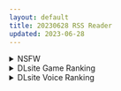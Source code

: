 ```yaml
---
layout: default
title: 20230628 RSS Reader
updated: 2023-06-28
---
```


<details class='content-parent'>
<summary>
NSFW
</summary>
<details class='content-child'>
<summary>
<span class='rss-title'> [大鸟可不敢乱转汉化] [あるぷ] ルーティーン2 (COMIC BAVEL 2023年8月号) [DL版] </span> <a class='rss-link' href='https://gmgard.com/gm122848' target='_blank'>&nbsp;</a>
<div class='rss-published'> 🕛 20230627 08:06:24</div>
</summary>
<img src="https://static.gmgard.us/Images/upload/18999272333485265.jpg" /><br /><p>打炮就打炮 怎么还打出感情来了 能不能专业点？</p>
</details>
<details class='content-child'>
<summary>
<span class='rss-title'> [官方繁中] [天気輪 (甘露アメ)] オナホ堕ちした機械天使様と僕の夏休み </span> <a class='rss-link' href='https://gmgard.com/gm122847' target='_blank'>&nbsp;</a>
<div class='rss-published'> 🕛 20230627 07:23:16</div>
</summary>
<img src="https://static.gmgard.us/Images/upload/3406272323160147.jpg" /><br /><p>这是一个战斗、生育全靠天使的故事。</p>
</details>
<details class='content-child'>
<summary>
<span class='rss-title'> [P站ID=3000591][hajika] 图包合集 截止至 23.06.12[6.6G] </span> <a class='rss-link' href='https://gmgard.com/gm122844' target='_blank'>&nbsp;</a>
<div class='rss-published'> 🕛 20230627 06:44:03</div>
</summary>
<img src="https://static.gmgard.us/Images/upload/15296271057062683.jpg" /><br /><p>目录</p>
</details>
<details class='content-child'>
<summary>
<span class='rss-title'> [前島龍]メスに生まれたお前が悪い!! </span> <a class='rss-link' href='https://www.hacg.sbs/wp/96689.html' target='_blank'>&nbsp;</a>
<div class='rss-published'> 🕛 20230627 05:52:20</div>
</summary>
女生在街上随便抓住一个男的说他性骚扰。 由于经常性的这样操作，结局终于实现了女生 &#8230; <a href="https://www.hacg.sbs/wp/96689.html">继续阅读 <span class="meta-nav">&#8594;</span></a>
</details>
<details class='content-child'>
<summary>
<span class='rss-title'> 【新汉化作品】[自购][Key] Loopers 汉化硬盘版[官方中日英文][2.72G][BDOD] </span> <a class='rss-link' href='https://www.south-plus.net/read.php?tid=1867108' target='_blank'>&nbsp;</a>
<div class='rss-published'> 🕛 20230627 04:39:25</div>
</summary>
<img src='https://img.imoutomoe.net/\images/2021/07/29/d0145b321334c000312a2a6cd5301a1c.jpg'/>
<img src='https://cdn.cloudflare.steamstatic.com/steam/apps/1811500/header.jpg?t=1687840271'/>
LOOPERS 初回限定版 （このタイトルの関連商品）
ブランド：    Key（このブラン ..
</details>
<details class='content-child'>
<summary>
<span class='rss-title'> [无修正][未知字幕组][KISS]カスタム隷奴 ~小夜子の章~ </span> <a class='rss-link' href='https://gmgard.com/gm122846' target='_blank'>&nbsp;</a>
<div class='rss-published'> 🕛 20230627 04:06:14</div>
</summary>
<img src="https://iili.io/HPDvmHG.gif" /><br /><p>把议员的女儿调教成自己的奴隶 然后献给自己的上级 &nbsp;</p>
</details>
<details class='content-child'>
<summary>
<span class='rss-title'> [自扫] (C100) [Aqua Pot (初雲丹いくら)] 小悪魔Rabbit (アズールレーン) [ZIP] </span> <a class='rss-link' href='https://gmgard.com/gm122845' target='_blank'>&nbsp;</a>
<div class='rss-published'> 🕛 20230627 03:17:42</div>
</summary>
<img src="https://static.gmgard.us/Images/upload/41490271917420937.jpg" /><br /><p>虽然我从没玩过碧蓝航线，但是这并不影响我认识游戏里的每一艘船，这就是R18二创给我带来的自信 。</p>
</details>

</details>
<details class='content-parent'>
<summary>
DLsite Game Ranking
</summary>
<details class='content-child'>
<summary>
<span class='rss-title'> セイントギアフォース [メタモルフォーゼ] </span> <a class='rss-link' href='https://www.dlsite.com/maniax/work/=/product_id/RJ01002988.html' target='_blank'>&nbsp;</a>
<div class='rss-published'> 🕛 20230628 01:06:19</div>
</summary>
<img src ="http://img.dlsite.jp/modpub/images2/work/doujin/RJ01003000/RJ01002988_img_main.jpg"/><br/>闘中にセクハラされて犯される!戦闘エロ特化RPG!!
</details>
<details class='content-child'>
<summary>
<span class='rss-title'> 護身術道場 秘密のNTRレッスン [WAKUWAKU] </span> <a class='rss-link' href='https://www.dlsite.com/maniax/work/=/product_id/RJ01053661.html' target='_blank'>&nbsp;</a>
<div class='rss-published'> 🕛 20230628 01:06:19</div>
</summary>
<img src ="http://img.dlsite.jp/modpub/images2/work/doujin/RJ01054000/RJ01053661_img_main.jpg"/><br/>これはシミュレーション系のエロゲーで、ユーモアな要素が盛り込まれています。
</details>
<details class='content-child'>
<summary>
<span class='rss-title'> Handyman Legend ハンディマン・レジェンド [超真剣Studio] </span> <a class='rss-link' href='https://www.dlsite.com/maniax/work/=/product_id/RJ01036146.html' target='_blank'>&nbsp;</a>
<div class='rss-published'> 🕛 20230628 01:06:19</div>
</summary>
<img src ="http://img.dlsite.jp/modpub/images2/work/doujin/RJ01037000/RJ01036146_img_main.jpg"/><br/>君はスマートフォンアプリで案件を受注しているハンディマンです。 お客様の家にある様々な問題を解決し、時には他の問題も「解決」してあげる...
</details>
<details class='content-child'>
<summary>
<span class='rss-title'> 満車率300% 弐:Append.1 保母さん連結ぱっち [ベルゼブブ] </span> <a class='rss-link' href='https://www.dlsite.com/maniax/work/=/product_id/RJ01026164.html' target='_blank'>&nbsp;</a>
<div class='rss-published'> 🕛 20230628 01:06:19</div>
</summary>
<img src ="http://img.dlsite.jp/modpub/images2/work/doujin/RJ01027000/RJ01026164_img_main.jpg"/><br/>満車率300%弐のアップグレードデータです。
</details>
<details class='content-child'>
<summary>
<span class='rss-title'> Drain Mansion [Kredyn] </span> <a class='rss-link' href='https://www.dlsite.com/maniax/work/=/product_id/RJ01045937.html' target='_blank'>&nbsp;</a>
<div class='rss-published'> 🕛 20230628 01:06:19</div>
</summary>
<img src ="http://img.dlsite.jp/modpub/images2/work/doujin/RJ01046000/RJ01045937_img_main.jpg"/><br/>目を覚ますと見知らぬ屋敷の中にいた。記憶があいまいでどうやってここに入ったのか記憶にない。目的は屋敷から脱出し、家まで無事に帰ることだ。だが屋敷から逃がさぬ為の罠と屋敷に住まう淫魔たちが邪魔をする。無事に逃げられるか?それとも肉の快楽に負けてしまうのか?
</details>
<details class='content-child'>
<summary>
<span class='rss-title'> ネジ込みシミュレーターVol5 -巨乳のヤギ娘ちゃんを宙吊りにしておっぱいばるんばるんさせながらめちゃくちゃセックスするお触りゲーム-【性器拡張・ガチセックス】 [やぶから堂] </span> <a class='rss-link' href='https://www.dlsite.com/maniax/work/=/product_id/RJ404239.html' target='_blank'>&nbsp;</a>
<div class='rss-published'> 🕛 20230628 01:06:19</div>
</summary>
<img src ="http://img.dlsite.jp/modpub/images2/work/doujin/RJ405000/RJ404239_img_main.jpg"/><br/>Live2Dでぬるぬる動く巨乳のヤギ娘ちゃんを宙吊りにしてバックからガンガン突き上げるオナホシミュレーター。マウス操作と完全連動!挿入にあわせておっぱいがばるんばるん動きます! 多彩なパーツ切り替えや人体改造設定によりお好みの姿でずぽずぽ可能。搾乳、性器拡張、性器ピアス、オナホ化、時間停止など特殊性癖を満たすシチュエーションを満載。
</details>
<details class='content-child'>
<summary>
<span class='rss-title'> 満車率300% 弐 [ベルゼブブ] </span> <a class='rss-link' href='https://www.dlsite.com/maniax/work/=/product_id/RJ01021115.html' target='_blank'>&nbsp;</a>
<div class='rss-published'> 🕛 20230628 01:06:19</div>
</summary>
<img src ="http://img.dlsite.jp/modpub/images2/work/doujin/RJ01022000/RJ01021115_img_main.jpg"/><br/>満車率300%の楽園へ再びようこそ
</details>
<details class='content-child'>
<summary>
<span class='rss-title'> カリンズ・プリズン ジムトレーナーDLC [Remtairy (レムテイリー)] </span> <a class='rss-link' href='https://www.dlsite.com/maniax/work/=/product_id/RJ01063435.html' target='_blank'>&nbsp;</a>
<div class='rss-published'> 🕛 20230628 01:06:19</div>
</summary>
<img src ="http://img.dlsite.jp/modpub/images2/work/doujin/RJ01064000/RJ01063435_img_main.jpg"/><br/>カリンがジムのトレーナーとして囚人たちをもてあそぶミニゲーム。ボーナス特典としてバトルスキルに新規ボイスを同梱!
</details>
<details class='content-child'>
<summary>
<span class='rss-title'> ニセモノ聖女の邪教討伐 [WhitePeach] </span> <a class='rss-link' href='https://www.dlsite.com/maniax/work/=/product_id/RJ358346.html' target='_blank'>&nbsp;</a>
<div class='rss-published'> 🕛 20230628 01:06:19</div>
</summary>
<img src ="http://img.dlsite.jp/modpub/images2/work/doujin/RJ359000/RJ358346_img_main.jpg"/><br/>異世界に召喚された不良少女が聖女となって邪教を討伐する!?
</details>
<details class='content-child'>
<summary>
<span class='rss-title'> NTRaholic(チホネトラレケイカク) [Ntraholic] </span> <a class='rss-link' href='https://www.dlsite.com/maniax/work/=/product_id/RJ384983.html' target='_blank'>&nbsp;</a>
<div class='rss-published'> 🕛 20230628 01:06:19</div>
</summary>
<img src ="http://img.dlsite.jp/modpub/images2/work/doujin/RJ385000/RJ384983_img_main.jpg"/><br/>生活に困っていた夫婦の二人は“あなた”のマンションに引っ越してきた。妻の方はすごくセクシーな身体付きがして、“あなた”は美しい妻の千穂を狙い、安い家賃で部屋を提供してあげた。人妻の攻略が好みの“あなた”は魂を賭け金として、悪魔と賭けをした。賭けによって、“あなた”は悪魔の力を手に入れた。清らかな千穂、その天使のような顔の下には、一体どんな物が潜んでいるのでしょうか。
</details>

</details>
<details class='content-parent'>
<summary>
DLsite Voice Ranking
</summary>
<details class='content-child'>
<summary>
<span class='rss-title'> 亲爱小○症候群 ~我的魅魔姐姐会在被褥里为我做任何事~ [青春×フェティシズム] </span> <a class='rss-link' href='https://www.dlsite.com/maniax/work/=/product_id/RJ01068246.html' target='_blank'>&nbsp;</a>
<div class='rss-published'> 🕛 20230628 01:06:20</div>
</summary>
<img src ="http://img.dlsite.jp/modpub/images2/work/doujin/RJ01069000/RJ01068246_img_main.jpg"/><br/>「姐姐今天早上也来照顾你了......」 最喜欢的青梅竹马变成了姐姐,并且其实是魅魔! ? 让平常很成熟,到了你身边就会控制不住发情的姐姐来好好~的照顾你吧♪
</details>
<details class='content-child'>
<summary>
<span class='rss-title'> 【低音オホ声】ズボラな褐色エルフ♀とイチャらぶ交尾しまくる日常。 [桃色みんと] </span> <a class='rss-link' href='https://www.dlsite.com/maniax/work/=/product_id/RJ01065724.html' target='_blank'>&nbsp;</a>
<div class='rss-published'> 🕛 20230628 01:06:20</div>
</summary>
<img src ="http://img.dlsite.jp/modpub/images2/work/doujin/RJ01066000/RJ01065724_img_main.jpg"/><br/>【ちょっと俺を好き過ぎる褐色エルフとの同棲性活】ある日の残業帰り、褐色エルフがそこに文字通り”落ちて”いた。「いいよ…?俺とまんこしたいんだろ?」暗く冷たい部屋に宿る温もり。下品でズボラな褐色エルフ♀との同居生活が、いま始まる…。
</details>
<details class='content-child'>
<summary>
<span class='rss-title'> LV99→LV0 王女様に全てを奪われた勇者 [Cream Pan] </span> <a class='rss-link' href='https://www.dlsite.com/maniax/work/=/product_id/RJ01034675.html' target='_blank'>&nbsp;</a>
<div class='rss-published'> 🕛 20230628 01:06:20</div>
</summary>
<img src ="http://img.dlsite.jp/modpub/images2/work/doujin/RJ01035000/RJ01034675_img_main.jpg"/><br/>待っているのが破滅だと知りながら、なすすべもなく、 レベル、尊厳、誇り、すべてを失っていく… とても理不尽な黒い物語。悪い女性にいじめられたり、弄ばれたりするのが好きな方にオススメです。
</details>
<details class='content-child'>
<summary>
<span class='rss-title'> 【KU100/下流嬌喘】我是女強人女友的性慾處理寵物【中文音聲】 [Bedtime Story 被談聲聆] </span> <a class='rss-link' href='https://www.dlsite.com/maniax/work/=/product_id/RJ01058285.html' target='_blank'>&nbsp;</a>
<div class='rss-published'> 🕛 20230628 01:06:20</div>
</summary>
<img src ="http://img.dlsite.jp/modpub/images2/work/doujin/RJ01059000/RJ01058285_img_main.jpg"/><br/>你的女友玥瀅是個工作能力高強的女強人。這天,玥瀅回到家時不太開心的樣子,然而就在你打算詢問發生什麼事時,玥瀅便強硬地吻了上來,說了句: 「到床上去,我要幹你。」
</details>
<details class='content-child'>
<summary>
<span class='rss-title'> 讓同居人塔芭絲可溺愛你一番 [Mirolive] </span> <a class='rss-link' href='https://www.dlsite.com/maniax/work/=/product_id/RJ01047019.html' target='_blank'>&nbsp;</a>
<div class='rss-published'> 🕛 20230628 01:06:20</div>
</summary>
<img src ="http://img.dlsite.jp/modpub/images2/work/doujin/RJ01048000/RJ01047019_img_main.jpg"/><br/>明明與TAKO同居了,卻因為工作時間錯開不能好好貼貼。某天TAKO見你回家疲憊的的模樣,終於決定把工作排開,空出時間好好寵你一番。
</details>
<details class='content-child'>
<summary>
<span class='rss-title'> 【簡体字版】義理あね。 [つばめいと] </span> <a class='rss-link' href='https://www.dlsite.com/maniax/work/=/product_id/RJ01066223.html' target='_blank'>&nbsp;</a>
<div class='rss-published'> 🕛 20230628 01:06:20</div>
</summary>
<img src ="http://img.dlsite.jp/modpub/images2/work/doujin/RJ01067000/RJ01066223_img_main.jpg"/><br/>親の再婚でできた義理のお姉ちゃんにオナニーを見られてしまった日から…えっちな事をされて、可愛がられて…普段は優しいのにえっちの時は強引な【せいなお義姉ちゃん】に童貞を奪われてしまいます。両親が居るのにお風呂でもトイレでも部屋でも…そして両親の帰りが遅い日にはリビングでも。逆転一切なしのガン攻めで手コキ、フェラ、乳首攻め、耳舐め、足コキ、焦らされて辱められて、お仕置きされて…
</details>
<details class='content-child'>
<summary>
<span class='rss-title'> 【寸止調教】學姊陪你玩玩具!【中文音聲】 [Bedtime Story 被談聲聆] </span> <a class='rss-link' href='https://www.dlsite.com/maniax/work/=/product_id/RJ01066265.html' target='_blank'>&nbsp;</a>
<div class='rss-published'> 🕛 20230628 01:06:20</div>
</summary>
<img src ="http://img.dlsite.jp/modpub/images2/work/doujin/RJ01067000/RJ01066265_img_main.jpg"/><br/>學姊在因緣際會下發現你會買各式各樣成人玩具的秘密,本來擔心她會說出去,沒想到她竟然答應保密,只是同時,她也與你立下一項「約定」……
</details>
<details class='content-child'>
<summary>
<span class='rss-title'> 親愛小○症候群 ~我的魅魔姐姐會在被褥里為我做任何事~ [青春×フェティシズム] </span> <a class='rss-link' href='https://www.dlsite.com/maniax/work/=/product_id/RJ01068250.html' target='_blank'>&nbsp;</a>
<div class='rss-published'> 🕛 20230628 01:06:20</div>
</summary>
<img src ="http://img.dlsite.jp/modpub/images2/work/doujin/RJ01069000/RJ01068250_img_main.jpg"/><br/>「姐姐今天早上也來照顧你了......」 最喜歡的青梅竹馬變成了姐姐,並且其實是魅魔! ? 讓平常很成熟,到了你身邊就會控制不住發情的姐姐來好好~的照顧你吧♪
</details>
<details class='content-child'>
<summary>
<span class='rss-title'> いつも余裕たっぷりの井上先輩は、実はアナルがクソ弱い [DLsite × AliosArvin] </span> <a class='rss-link' href='https://www.dlsite.com/maniax/work/=/product_id/RJ01053787.html' target='_blank'>&nbsp;</a>
<div class='rss-published'> 🕛 20230628 01:06:20</div>
</summary>
<img src ="http://img.dlsite.jp/modpub/images2/work/doujin/RJ01054000/RJ01053787_img_main.jpg"/><br/>ところどころSっぽいアリス先輩ですが、 とある間違いから、あなたの前で、あなた以外誰にも見せたことのない『弱点』を晒してしまい――!?
</details>
<details class='content-child'>
<summary>
<span class='rss-title'> 【KU100】拜託酷酷的女上司做色色的事 [晚晚配音中] </span> <a class='rss-link' href='https://www.dlsite.com/maniax/work/=/product_id/RJ01068291.html' target='_blank'>&nbsp;</a>
<div class='rss-published'> 🕛 20230628 01:06:20</div>
</summary>
<img src ="http://img.dlsite.jp/modpub/images2/work/doujin/RJ01069000/RJ01068291_img_main.jpg"/><br/>女上司答應實習生只要喝酒喝贏她就答應實習生一件事,多任性都沒關係;早就肖想用主管絲襪做色色事情的實習生終於有機會對漂亮的女上司提出變態下流的請求。
</details>

</details>
